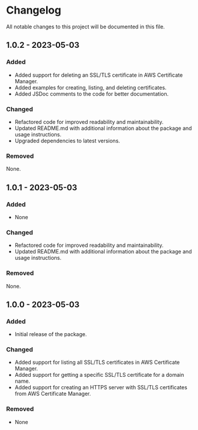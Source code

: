 # Changelog

All notable changes to this project will be documented in this file.

## 1.0.2 - 2023-05-03

### Added

- Added support for deleting an SSL/TLS certificate in AWS Certificate Manager.
- Added examples for creating, listing, and deleting certificates.
- Added JSDoc comments to the code for better documentation.

### Changed

- Refactored code for improved readability and maintainability.
- Updated README.md with additional information about the package and usage instructions.
- Upgraded dependencies to latest versions.

### Removed

None.

## 1.0.1 - 2023-05-03

### Added

- None

### Changed

- Refactored code for improved readability and maintainability.
- Updated README.md with additional information about the package and usage instructions.

### Removed

None.

## 1.0.0 - 2023-05-03

### Added

- Initial release of the package.

### Changed

- Added support for listing all SSL/TLS certificates in AWS Certificate Manager.
- Added support for getting a specific SSL/TLS certificate for a domain name.
- Added support for creating an HTTPS server with SSL/TLS certificates from AWS Certificate Manager.

### Removed

- None

